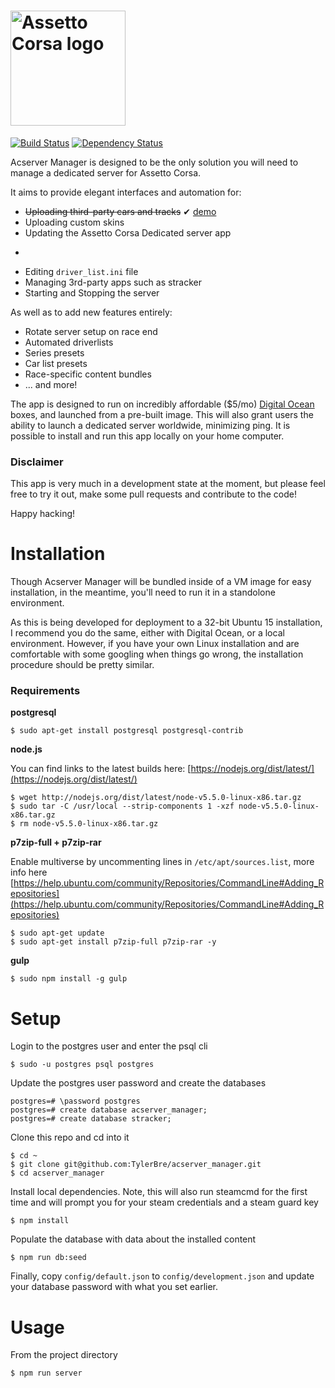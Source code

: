 # [<img title="ac-logo" src="https://steamcdn-a.akamaihd.net/steamcommunity/public/images/apps/302550/6531e1aa4c9afb455b32a2323ab4ee57985fc93b.jpg" width="184px" alt="Assetto Corsa logo"/>](https://steamcdn-a.akamaihd.net/steamcommunity/public/images/apps/302550/6531e1aa4c9afb455b32a2323ab4ee57985fc93b.jpg)
[![Build Status](https://travis-ci.org/TylerBre/acserver_manager.svg?branch=master)](https://travis-ci.org/TylerBre/acserver_manager)
[![Dependency Status](https://gemnasium.com/TylerBre/acserver_manager.svg)](https://gemnasium.com/TylerBre/acserver_manager)

Acserver Manager is designed to be the only solution you will need to manage a dedicated server for Assetto Corsa.

It aims to provide elegant interfaces and automation for:
- ~~Uploading third-party cars and tracks~~ ✔ [demo](https://cl.ly/f6H5)
- Uploading custom skins
- Updating the Assetto Corsa Dedicated server app
- ~~~Editing ```server_cfg.ini``` file~~~ ✔ [demo](https://cl.ly/f6H5)
- Editing ```driver_list.ini``` file
- Managing 3rd-party apps such as stracker
- Starting and Stopping the server

As well as to add new features entirely:
- Rotate server setup on race end
- Automated driverlists
- Series presets
- Car list presets
- Race-specific content bundles
- ... and more!

The app is designed to run on incredibly affordable ($5/mo) [Digital Ocean](https://www.digitalocean.com/) boxes, and launched from a pre-built image. This will also grant users the ability to launch a dedicated server worldwide, minimizing ping. It is possible to install and run this app locally on your home computer.

### Disclaimer
This app is very much in a development state at the moment, but please feel free to try it out, make some pull requests and contribute to the code!

Happy hacking!

# Installation

Though Acserver Manager will be bundled inside of a VM image for easy installation, in the meantime, you'll need to run it in a standolone environment.

As this is being developed for deployment to a 32-bit Ubuntu 15 installation, I recommend you do the same, either with Digital Ocean, or a local environment. However, if you have your own Linux installation and are comfortable with some googling when things go wrong, the installation procedure should be pretty similar.

### Requirements

<strong>postgresql</strong>
```
$ sudo apt-get install postgresql postgresql-contrib
```
<strong>node.js</strong>

You can find links to the latest builds here: [https://nodejs.org/dist/latest/](https://nodejs.org/dist/latest/)
```
$ wget http://nodejs.org/dist/latest/node-v5.5.0-linux-x86.tar.gz
$ sudo tar -C /usr/local --strip-components 1 -xzf node-v5.5.0-linux-x86.tar.gz
$ rm node-v5.5.0-linux-x86.tar.gz
```
<strong>p7zip-full + p7zip-rar</strong>

Enable multiverse by uncommenting lines in ```/etc/apt/sources.list```, more info here [https://help.ubuntu.com/community/Repositories/CommandLine#Adding_Repositories](https://help.ubuntu.com/community/Repositories/CommandLine#Adding_Repositories)
```
$ sudo apt-get update
$ sudo apt-get install p7zip-full p7zip-rar -y
```

<strong>gulp</strong>
```
$ sudo npm install -g gulp
```

# Setup

Login to the postgres user and enter the psql cli
```
$ sudo -u postgres psql postgres
```
Update the postgres user password and create the databases
```
postgres=# \password postgres
postgres=# create database acserver_manager;
postgres=# create database stracker;
```
Clone this repo and cd into it
```
$ cd ~
$ git clone git@github.com:TylerBre/acserver_manager.git
$ cd acserver_manager
```
Install local dependencies. Note, this will also run steamcmd for the first time and will prompt you for your steam credentials and a steam guard key
```
$ npm install
```
Populate the database with data about the installed content
```
$ npm run db:seed
```
Finally, copy ```config/default.json``` to ```config/development.json``` and update your database password with what you set earlier.

# Usage
From the project directory
```
$ npm run server
```


